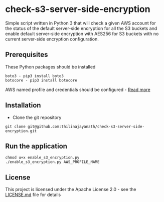 # check-s3-server-side-encryption

Simple script written in Python 3 that will check a given AWS account for the status of the default server-side encryption for all the S3 buckets and enable default server-side encryption with AES256 for S3 buckets with no current server-side encryption configuration.

## Prerequisites

These Python packages should be installed

```
boto3 - pip3 install boto3
botocore - pip3 install botocore
```

AWS named profile and credentials should be configured - [Read more](https://docs.aws.amazon.com/cli/latest/userguide/cli-chap-configure.html)

## Installation

* Clone the git repository
```
git clone git@github.com:thilinajayanath/check-s3-server-side-encryption.git
```

## Run the application

```
chmod u+x enable_s3_encryption.py
./enable_s3_encryption.py AWS_PROFILE_NAME
```

## License

This project is licensed under the Apache License 2.0 - see the [LICENSE.md](LICENSE.md) file for details

